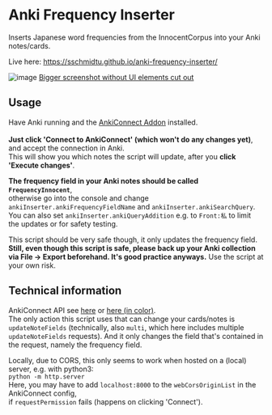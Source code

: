 # Anki Frequency Inserter
Inserts Japanese word frequencies from the InnocentCorpus into your Anki notes/cards.

Live here: https://sschmidtu.github.io/anki-frequency-inserter/

![image](https://user-images.githubusercontent.com/33069673/132144055-5148a73e-eeae-4466-9b20-fb1076d0edb5.png)
[Bigger screenshot without UI elements cut out](https://user-images.githubusercontent.com/33069673/132140807-6a817ef8-d402-4826-9564-1947b5df50b1.png)

## Usage

Have Anki running and the [AnkiConnect Addon](https://ankiweb.net/shared/info/2055492159) installed.<br><br>
**Just click 'Connect to AnkiConnect' (which won't do any changes yet)**, and accept the connection in Anki.<br>
This will show you which notes the script will update, after you **click 'Execute changes'**.

**The frequency field in your Anki notes should be called `FrequencyInnocent`**,<br>
otherwise go into the console and change `ankiInserter.ankiFrequencyFieldName` and `ankiInserter.ankiSearchQuery`.<br>
You can also set `ankiInserter.ankiQueryAddition` e.g. to `Front:私` to limit the updates or for safety testing.<br>

This script should be very safe though, it only updates the frequency field.<br>
**Still, even though this script is safe, please back up your Anki collection via File -> Export beforehand. It's good practice anyways.** Use the script at your own risk.

## Technical information
AnkiConnect API see [here](https://github.com/FooSoft/anki-connect) or [here (in color)](https://foosoft.net/projects/anki-connect/).<br>
The only action this script uses that can change your cards/notes is `updateNoteFields` (technically, also `multi`, which here includes multiple `updateNoteFields` requests). And it only changes the field that's contained in the request, namely the frequency field.

Locally, due to CORS, this only seems to work when hosted on a (local) server, e.g. with python3:<br>
`python -m http.server`<br>
Here, you may have to add `localhost:8000` to the `webCorsOriginList` in the AnkiConnect config,<br>
if `requestPermission` fails (happens on clicking 'Connect').
